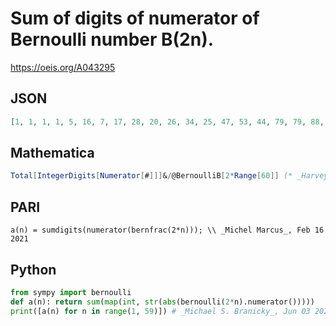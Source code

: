 # Sum of digits of numerator of Bernoulli number B\(2n\)\.
https://oeis.org/A043295
## JSON
```JSON
[1, 1, 1, 1, 5, 16, 7, 17, 28, 20, 26, 34, 25, 47, 53, 44, 79, 79, 88, 82, 88, 86, 104, 146, 113, 152, 145, 164, 152, 158, 160, 206, 164, 190, 193, 250, 205, 262, 259, 341, 257, 278, 331, 301, 323, 362, 295, 356, 349, 355, 346, 359, 380, 475, 457, 449, 415, 464]
```
## Mathematica
```Mathematica
Total[IntegerDigits[Numerator[#]]]&/@BernoulliB[2*Range[60]] (* _Harvey P. Dale_, Oct 28 2022 *)
```
## PARI
```PARI
a(n) = sumdigits(numerator(bernfrac(2*n))); \\ _Michel Marcus_, Feb 16 2021
```
## Python
```Python
from sympy import bernoulli
def a(n): return sum(map(int, str(abs(bernoulli(2*n).numerator()))))
print([a(n) for n in range(1, 59)]) # _Michael S. Branicky_, Jun 03 2021
```
